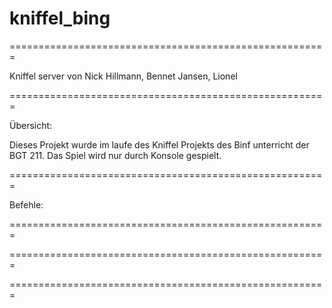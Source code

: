 # kniffel_bing

=======================================================

Kniffel server von Nick Hillmann, Bennet Jansen, Lionel

=======================================================

Übersicht:

Dieses Projekt wurde im laufe des Kniffel Projekts des
Binf unterricht der BGT 211. Das Spiel wird nur durch 
Konsole gespielt.


=======================================================

Befehle:

=======================================================



=======================================================

=======================================================